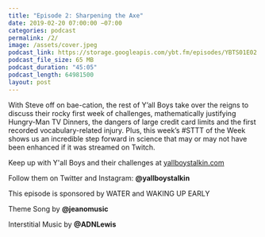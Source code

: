 ```yaml
---
title: "Episode 2: Sharpening the Axe"
date: 2019-02-20 07:00:00 −07:00
categories: podcast
permalink: /2/
image: /assets/cover.jpeg
podcast_link: https://storage.googleapis.com/ybt.fm/episodes/YBTS01E02.mp3
podcast_file_size: 65 MB
podcast_duration: "45:05"
podcast_length: 64981500
layout: post
---
```


With Steve off on bae-cation, the rest of Y’all Boys take over the reigns to discuss their rocky first week of challenges, mathematically justifying Hungry-Man TV Dinners, the dangers of large credit card limits and the first recorded vocabulary-related injury. Plus, this week’s #STTT of the Week shows us an incredible step forward in science that may or may not have been enhanced if it was streamed on Twitch.

Keep up with Y'all Boys and their challenges at [yallboystalkin.com](https://yallboystalkin.com)

Follow them on Twitter and Instagram: **@yallboystalkin**

This episode is sponsored by WATER and WAKING UP EARLY

Theme Song by **@jeanomusic**

Interstitial Music by **@ADNLewis**